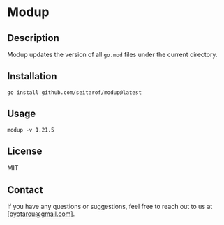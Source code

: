 # Modup

## Description

Modup updates the version of all `go.mod` files under the current directory.

## Installation

```
go install github.com/seitarof/modup@latest
```

## Usage

```
modup -v 1.21.5
```

## License

MIT

## Contact

If you have any questions or suggestions, feel free to reach out to us at [pyotarou@gmail.com].
